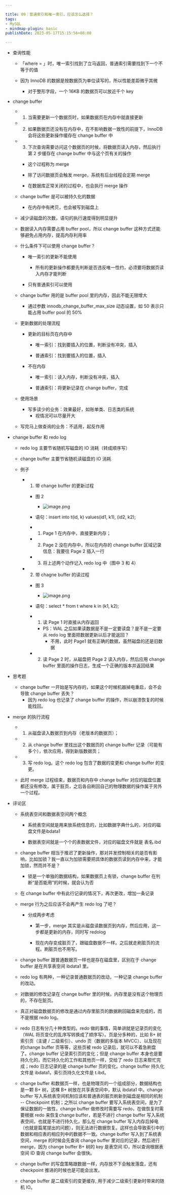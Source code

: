 ```yaml
---

title: 09｜普通索引和唯一索引，应该怎么选择？
tags:
- MySQL
- mindmap-plugin: basic
publishDate: 2023-05-17T15:15:56+08:00

---
```


- 查询性能

    - 「where = 」时，唯一索引找到了立马返回，普通索引需要找到下一个不等于的值


    - 因为 InnoDB 的数据是按数据页为单位读写的，所以性能差距微乎其微
        - 对于整形字段，一个 16KB 的数据页可以放近千个 key

- change buffer

    - 1. 当需要更新一个数据页时，如果数据页在内存中就直接更新


    - 2. 如果数据页还没有在内存中，在不影响数据一致性的前提下，InnoDB 会将这些更新操作缓存在 change buffer 中


    - 3. 下次查询需要访问这个数据页的时候，将数据页读入内存，然后执行第 2 步缓存在 change buffer 中与这个页有关的操作

        - 这个过程称为 merge


        - 除了访问数据页会触发 merge，系统有后台线程会定期 merge


        - 在数据库正常关闭的过程中，也会执行 merge 操作


    - change buffer 是可以被持久化的数据
        - 在内存中有拷贝，也会被写到磁盘上


    - 减少读磁盘的次数，语句的执行速度得到明显提升


    - 数据读入内存需要占用 buffer pool，所以 change buffer 这种方式还能够避免占用内存，提高内存利用率


    - 什么条件下可以使用 change buffer？

        - 唯一索引的更新不能使用
            - 所有的更新操作都要先判断是否违反唯一性约，必须要将数据页读入内存才能判断


        - 只有普通索引可以使用


    - change buffer 用的是 buffer pool 里的内存，因此不能无限增大
        - 通过参数 innodb_change_buffer_max_size 动态设置，如 50 表示只能占用 buffer pool 的 50%


    - 更新数据的处理流程

        - 更新的目标页在内存中

            - 唯一索引：找到要插入的位置，判断没有冲突，插入


            - 普通索引：找到要插入的位置，插入


        - 不在内存

            - 唯一索引：读入内存，判断没有冲突，插入


            - 普通索引：将更新记录在 change buffer，完成


    - 使用场景
        - 写多读少的业务：效果最好，如账单类、日志类的系统
            - 视情况可以尽量开大


    - 写完马上做查询的业务：不适用，起反作用

- change buffer 和 redo log

    - redo log 主要节省随机写磁盘的 IO 消耗（转成顺序写）


    - change buffer 主要节省随机读磁盘的 IO 消耗


    - 例子

        - 1. 带 change buffer 的更新过程

            - 图 2
                - ![image.png](https://cdn.jsdelivr.net/gh/11ze/static/images/mysql45-09-1.png)



            - 语句：insert into t(id, k) values(id1, k1), (id2, k2);


            - 1. Page 1 在内存中，直接更新内存；


            - 2. Page 2 没在内存中，所以在内存的 change buffer 区域记录信息：我要往 Page 2 插入一行


            - 3. 将上述两个动作记入 redo log 中（图中 3 和 4）


        - 2. 带 chagne buffer 的读过程

            - 图 3
                - ![image.png](https://cdn.jsdelivr.net/gh/11ze/static/images/mysql45-09-2.png)



            - 语句：select * from t where k in (k1, k2);


            - 1. 读 Page 1 时直接从内存返回
                - PS：WAL 之后如果读数据是不是一定要读盘？是不是一定要从 redo log 里面把数据更新以后才能返回？
                    - 不用，此时 Page1 就有正确的数据，虽然磁盘的还是旧数据


            - 2. 读 Page 2 时，从磁盘把 Page 2 读入内存，然后应用 change buffer 里面的操作日志，生成一个正确的版本并返回结果

- 思考题
    - change buffer 一开始是写内存的，如果这个时候机器掉电重启，会不会导致 change buffer 丢失？
        - 因为 redo log 也记录了 change buffer 的操作，所以崩溃恢复的时候能找回。

- merge 的执行流程

    - 1. 从磁盘读入数据页到内存（老版本的数据页）；


    - 2. 从 change buffer 里找出这个数据页的 change buffer 记录（可能有多个），依次应用，得到新版数据页；


    - 3. 写 redo log。这个 redo log 包含了数据的变更和 change buffer 的变更。


    - 此时 merge 过程结束，数据页和内存中 change buffer 对应的磁盘位置都还没有修改，属于脏页，之后各自刷回自己的物理数据的操作属于另外一个过程。

- 评论区

    - 系统表空间和数据表空间两个概念

        - 系统表空间就是用来放系统信息的，比如数据字典什么的，对应的磁盘文件是ibdata1


        - 数据表空间就是一个个的表数据文件，对应的磁盘文件就是 表名.ibd


    - change buffer 相当于推迟了更新操作，那对并发控制相关的是否有影响，比如加锁？我一直以为加锁需要把具体的数据页读到内存中来，才能加锁，然而并不是？
        - 锁是一个单独的数据结构，如果数据页上有锁，change buffer 在判断“是否能用”的时候，就会认为否


    - 在 change buffer 中有此行记录的情况下，再次更改，增加一条记录


    - merge 行为之后应该不会再产生 redo log 了吧？
        - 分成两步考虑

            - 第一步，merge 其实是从磁盘读数据页到内存，然后应用，这一步都是更新的内存，同时写 redolog


            - 现在内存变成脏页了，跟磁盘数据不一样。之后就走刷脏页的流程。刷脏页也不用写。


    - change buffer 跟普通数据页一样也是存在磁盘里，区别在于 change buffer 是在共享表空间 ibdata1 里。


    - redo log 有两种，一种记录普通数据页的改动，一种记录 change buffer 的改动。


    - 对数据的修改记录在 change buffer 里的时候，内存里是没有这个物理页的，不存在脏页。


    - 真正对磁盘数据页的修改是通过内存里脏页的数据刷回磁盘来完成的，而不是根据 redo log。


    - redo 日志有分几十种类型的。redo 做的事情，简单讲就是记录页的变化（WAL 将页变化的乱序写转换成了顺序写）。页是分多种的，比如 B+ 树索引页（主键 / 二级索引）、undo 页（数据的多版本 MVCC）、以及现在的change buffer 页等等，这些页被 redo 记录后，就可以不着急刷盘了。change buffer 记录索引页的变化；但是 change buffer 本身也是要持久化的，而它持久化的工作和其他页一样，交给了 redo 日志来帮忙完成；redo 日志记录的是 change buffer 页的变化。change buffer 持久化文件是 ibdata1，索引页持久化文件是 t.ibd。


    - change buffer 和数据页一样，也是物理页的一个组成部分，数据结构也是一颗 B+ 树，这棵 B+ 树放在共享表空间中，默认 ibdata1 中。change buffer 写入系统表空间机制应该和普通表的脏页刷新到磁盘是相同的机制 -- Checkpoint 机制；之所以 change buffer 要写入系统表空间，是为了保证数据的一致性，change buffer 做修改时需要写 redo，在做恢复时需要根据 redo 来恢复change buffer，若是不进行 change buffer 写入系统表空间，也就是不进行持久化，那么在 change buffer 写入内存后掉电（也就是篇尾提出的问题），则无法进行数据恢复。这样也会导致索引中的数据和相应表的相应列中的数据不一致。change buffer 写入到了系统表空间，merge 的时候会先查询 change buffer 里对应的记录，然后进行 merge，因为 change buffer B+ 树的 key 是表空间 ID，所以查询根据表空间 ID 查询 change buffer 会很快。


    - change buffer 的写盘策略跟数据一样，内存放不下会触发落盘，还有checkpoint 推进的时候也是可能会出发。


    - change buffer 是二级索引的变更缓存, 用于减少二级索引更新时带来的随机 IO。
